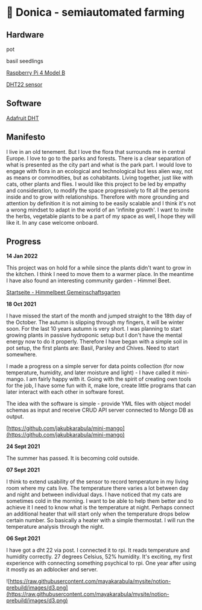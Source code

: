 # 🌱 Donica - semiautomated  farming

## Hardware

pot

basil seedlings

[Raspberry Pi 4 Model B](https://www.raspberrypi.org/products/raspberry-pi-4-model-b/)

[DHT22 sensor](https://learn.adafruit.com/dht)

## Software

[Adafruit DHT](https://github.com/adafruit/Adafruit_Python_DHT)

## Manifesto

I live in an old tenement. But I love the flora that surrounds me in central Europe. I love to go to the parks and forests. There is a clear separation of what is presented as the city part and what is the park part. I would love to engage with flora in an ecological and technological but less alien way, not as means or commodities, but as cohabitants. Living together, just like with cats, other plants and flies. I would like this project to be led by empathy and consideration, to modify the space progressively to fit all the persons inside and to grow with relationships. Therefore with more grounding and attention by definition it is not aiming to be easily scalable and I think it's not a wrong mindset to adapt in the world of an 'infinite growth'. I want to invite the herbs, vegetable plants to be a part of my space as well, I hope they will like it. In any case welcome onboard.

## Progress

**14 Jan 2022**

This project was on hold for a while since the plants didn't want to grow in the kitchen. I think I need to move them to a warmer place. In the meantime I have also found an interesting community garden - Himmel Beet.

[Startseite - Himmelbeet Gemeinschaftsgarten](https://himmelbeet.de/)

**18 Oct 2021**

I have missed the start of the month and jumped straight to the 18th day of the October. The autumn is slipping through my fingers, it will be winter soon. For the last 10 years autumn is very short. I was planning to start growing plants in passive hydroponic setup but I don't have the mental energy now to do it properly. Therefore I have began with a simple soil in pot setup, the first plants are: Basil, Parsley and Chives. Need to start somewhere.

I made a progress on a simple server for data points collection (for now temperature, humidity, and later moisture and light) - I have called it mini-mango. I am fairly happy with it. Going with the spirit of creating own tools for the job, I have some fun with it, make lore, create little programs that can later interact with each other in software forest.

The idea with the software is simple - provide YML files with object model schemas as input and receive CRUD API server connected to Mongo DB as output.

[https://github.com/jakubkarabula/mini-mango](https://github.com/jakubkarabula/mini-mango)

**24 Sept 2021**

The summer has passed. It is becoming cold outside.

**07 Sept 2021**

I think to extend usability of the sensor to record temperature in my living room where my cats live. The temperature there varies a lot between day and night and between individual days. I have noticed that my cats are sometimes cold in the morning. I want to be able to help them better and to achieve it I need to know what is the temperature at night. Perhaps connect an additional heater that will start only when the temperature drops below certain number. So basically a heater with a simple thermostat. I will run the temperature analysis through the night.

**06 Sept 2021**

I have got a dht 22 via post. I connected it to rpi. It reads temperature and humidity correctly. 27 degrees Celsius, 52% humidity. It's exciting, my first experience with connecting something psychical to rpi. One year after using it mostly as an adblocker and server.

![https://raw.githubusercontent.com/mayakarabula/mysite/notion-prebuild/images/d3.png](https://raw.githubusercontent.com/mayakarabula/mysite/notion-prebuild/images/d3.png)